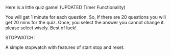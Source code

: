 Here is a little quiz game! (UPDATED Timer Functionality)

You will get 1 minute for each question. 
So, If there are 20 questions you will get 20 mins for the quiz. 
Once, you select the answer you cannot change it. please select wisely. 
Best of luck!


STOPWATCH:

A simple stopwatch with features of start stop and reset.
